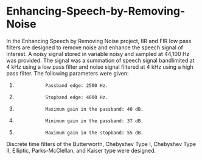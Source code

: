 # Enhancing-Speech-by-Removing-Noise

In the Enhancing Speech by Removing Noise project, IIR and FIR low pass filters are designed to remove noise and enhance the speech signal of interest. A noisy signal stored in variable noisy and sampled at 44,100 Hz was provided. The signal was a summation of speech signal bandlimited at 4 kHz using a low pass filter and noise signal filtered at 4 kHz using a high pass filter. The following parameters were given:

1.                Passband edge: 2500 Hz.
2.                Stopband edge: 4000 Hz.
3.                Maximum gain in the passband: 40 dB.
4.                Minimum gain in the passband: 37 dB.
5.                Maximum gain in the stopband: 55 dB.

Discrete time filters of the Butterworth, Chebyshev Type I, Chebyshev Type II, Elliptic, Parks-McClellan, and Kaiser type were designed.
